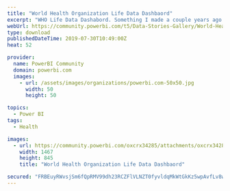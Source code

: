 ```yaml
---
title: "World Health Organization Life Data Dashbaord"
excerpt: "WHO Life Data Dashabord. Something I made a couple years ago Thought I would share."
webUrl: https://community.powerbi.com/t5/Data-Stories-Gallery/World-Health-Organization-Life-Data-Dashbaord/m-p/753069
type: download
publishedDateTime: 2019-07-30T10:49:00Z
heat: 52

provider:
  name: PowerBI Community
  domain: powerbi.com
  images:
    - url: /assets/images/organizations/powerbi.com-50x50.jpg
      width: 50
      height: 50

topics:
  - Power BI
tags:
  - Health

images:
  - url: https://community.powerbi.com/oxcrx34285/attachments/oxcrx34285/DataStoriesGallery/2807/1/WHoDash.JPG
    width: 1467
    height: 845
    title: "World Health Organization Life Data Dashbaord"

secured: "FRBEuyRWvsjSm6fQpRMV99dh23RCZFlVLNZT0fyvldqMkWtGkKz5wpAvfLv8wzRqJETaHGZMgW0axOpIETV8WnnvAsllXnz94GgGYBdj6qNHLKaJ9Ah0D4vbmpd3tUCD9m96AtkIiRqUIsFAqktjs/Z4WPzxrkUHXsYXL2wPMwsbEMGt6LcDPTr80lHAEfCD1dXzvZC8QwoAq82S5+Z7QSrTaA6ld09bCJlkE2CfeHFYZBF1wTeVy6g2SR5Rgckw+AlcndnNsxrVeKENBOzJUmevarK+FtURLRer1pOLxGhwWhPeGxP4+IyqEVLMTSXCI+rQtKRtNiutx5CHLh18uOJcbp30pU7FIzHll4rs43CUXSgk0+eTFQI5h1bfr/wv;iPbGeHDsQ4NfeDq1B2sw2w=="
---
```


